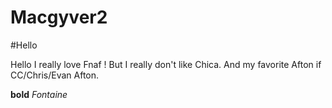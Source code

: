 # Macgyver2
#Hello

Hello I really love Fnaf !
But I really don't like Chica.
And my favorite Afton if CC/Chris/Evan Afton.

**bold**
*Fontaine*